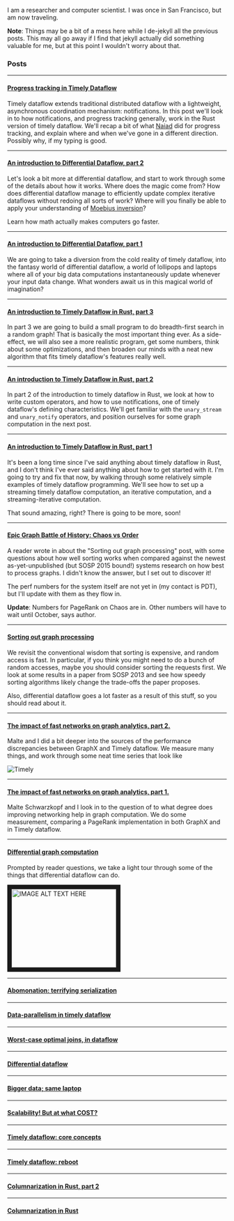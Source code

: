 I am a researcher and computer scientist. I was once in San Francisco, but am now traveling.

**Note**: Things may be a bit of a mess here while I de-jekyll all the previous posts. This may all go away if I find that jekyll actually did something valuable for me, but at this point I wouldn't worry about that.


### Posts

---

#### [Progress tracking in Timely Dataflow](https://github.com/frankmcsherry/blog/blob/master/posts/2015-12-19.md)

Timely dataflow extends traditional distributed dataflow with a lightweight, asynchronous coordination mechanism: notifications. In this post we'll look in to how notifications, and progress tracking generally, work in the Rust version of timely dataflow. We'll recap a bit of what [Naiad](http://dl.acm.org/citation.cfm?id=2522738) did for progress tracking, and explain where and when we've gone in a different direction. Possibly why, if my typing is good.

---

#### [An introduction to Differential Dataflow, part 2](https://github.com/frankmcsherry/blog/blob/master/posts/2015-11-27.md)

Let's look a bit more at differential dataflow, and start to work through some of the details about how it works. Where does the magic come from? How does differential dataflow manage to efficiently update complex iterative dataflows without redoing all sorts of work? Where will you finally be able to apply your understanding of [Moebius inversion](https://en.wikipedia.org/wiki/Möbius_inversion_formula)? 

Learn how math actually makes computers go faster. 

---

#### [An introduction to Differential Dataflow, part 1](https://github.com/frankmcsherry/blog/blob/master/posts/2015-09-29.md)

We are going to take a diversion from the cold reality of timely dataflow, into the fantasy world of differential dataflow, a world of lollipops and laptops where all of your big data computations instantaneously update whenever your input data change. What wonders await us in this magical world of imagination?

---

#### [An introduction to Timely Dataflow in Rust, part 3](https://github.com/frankmcsherry/blog/blob/master/posts/2015-09-21.md)

In part 3 we are going to build a small program to do breadth-first search in a random graph! That is basically the most important thing ever. As a side-effect, we will also see a more realistic program, get some numbers, think about some optimizations, and then broaden our minds with a neat new algorithm that fits timely dataflow's features really well.

---

#### [An introduction to Timely Dataflow in Rust, part 2](https://github.com/frankmcsherry/blog/blob/master/posts/2015-09-18.md)

In part 2 of the introduction to timely dataflow in Rust, we look at how to write custom operators, and how to use notifications, one of timely dataflow's defining characteristics. We'll get familiar with the `unary_stream` and `unary_notify` operators, and position ourselves for some graph computation in the next post.

---

#### [An introduction to Timely Dataflow in Rust, part 1](https://github.com/frankmcsherry/blog/blob/master/posts/2015-09-14.md)

It's been a long time since I've said anything about timely dataflow in Rust, and I don't think I've ever said anything about how to get started with it. I'm going to try and fix that now, by walking through some relatively simple examples of timely dataflow programming. We'll see how to set up a streaming timely dataflow computation, an iterative computation, and a streaming-iterative computation.

That sound amazing, right? There is going to be more, soon!

---

#### [Epic Graph Battle of History: Chaos vs Order](https://github.com/frankmcsherry/blog/blob/master/posts/2015-08-20.md)

A reader wrote in about the "Sorting out graph processing" post, with some questions about how well sorting works when compared against the newest as-yet-unpublished (but SOSP 2015 bound!) systems research on how best to process graphs. I didn't know the answer, but I set out to discover it!

The perf numbers for the system itself are not yet in (my contact is PDT), but I'll update with them as they flow in.

**Update**: Numbers for PageRank on Chaos are in. Other numbers will have to wait until October, says author.

---

#### [Sorting out graph processing](https://github.com/frankmcsherry/blog/blob/master/posts/2015-08-15.md)

We revisit the conventional wisdom that sorting is expensive, and random access is fast. In particular, if you think you might need to do a bunch of random accesses, maybe you should consider sorting the requests first. We look at some results in a paper from SOSP 2013 and see how speedy sorting algorithms likely change the trade-offs the paper proposes.

Also, differential dataflow goes a lot faster as a result of this stuff, so you should read about it.

---

#### [The impact of fast networks on graph analytics, part 2.](https://github.com/frankmcsherry/blog/blob/master/posts/2015-07-31.md)

Malte and I did a bit deeper into the sources of the performance discrepancies between GraphX and Timely dataflow. We measure many things, and work through some neat time series that look like

![Timely](https://github.com/frankmcsherry/blog/blob/master/assets/timeseries/pagerank/timely_uk_16x8_10g/caelum-401.png)

---

#### [The impact of fast networks on graph analytics, part 1.](https://github.com/frankmcsherry/blog/blob/master/posts/2015-07-08.md)

Malte Schwarzkopf and I look in to the question of to what degree does improving networking help in graph computation. We do some measurement, comparing a PageRank implementation in both GraphX and in Timely dataflow.

---

#### [Differential graph computation](https://github.com/frankmcsherry/blog/blob/master/posts/2015-05-12.md)

Prompted by reader questions, we take a light tour through some of the things that differential dataflow can do.

<a href="http://www.youtube.com/watch?feature=player_embedded&v=WO23WBji_Z0
" target="_blank"><img src="http://img.youtube.com/vi/WO23WBji_Z0/0.jpg"
alt="IMAGE ALT TEXT HERE" width="240" height="180" border="10" /></a>

---

#### [Abomonation: terrifying serialization](https://github.com/frankmcsherry/blog/blob/master/posts/2015-05-04.md)

---

#### [Data-parallelism in timely dataflow](https://github.com/frankmcsherry/blog/blob/master/posts/2015-04-19.md)

---

#### [Worst-case optimal joins, in dataflow](https://github.com/frankmcsherry/blog/blob/master/posts/2015-04-11.md)

---

#### [Differential dataflow](https://github.com/frankmcsherry/blog/blob/master/posts/2015-04-07.md)

---

#### [Bigger data; same laptop](https://github.com/frankmcsherry/blog/blob/master/posts/2015-02-04.md)

---

#### [Scalability! But at what COST?](https://github.com/frankmcsherry/blog/blob/master/posts/2015-01-15.md)

---

#### [Timely dataflow: core concepts](https://github.com/frankmcsherry/blog/blob/master/posts/2015-12-29.md)

---

#### [Timely dataflow: reboot](https://github.com/frankmcsherry/blog/blob/master/posts/2015-12-27.md)

---

#### [Columnarization in Rust, part 2](https://github.com/frankmcsherry/blog/blob/master/posts/2015-12-16.md)

---

#### [Columnarization in Rust](https://github.com/frankmcsherry/blog/blob/master/posts/2015-12-15.md)

